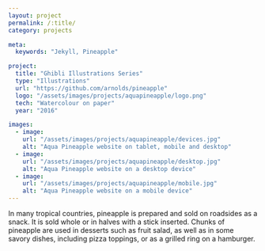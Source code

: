 ```yaml
---
layout: project
permalink: /:title/
category: projects

meta:
  keywords: "Jekyll, Pineapple"

project:
  title: "Ghibli Illustrations Series"
  type: "Illustrations"
  url: "https://github.com/arnolds/pineapple"
  logo: "/assets/images/projects/aquapineapple/logo.png"
  tech: "Watercolour on paper"
  year: "2016"

images:
  - image:
    url: "/assets/images/projects/aquapineapple/devices.jpg"
    alt: "Aqua Pineapple website on tablet, mobile and desktop"
  - image:
    url: "/assets/images/projects/aquapineapple/desktop.jpg"
    alt: "Aqua Pineapple website on a desktop device"
  - image:
    url: "/assets/images/projects/aquapineapple/mobile.jpg"
    alt: "Aqua Pineapple website on a mobile device"
---
```


<p>In many tropical countries, pineapple is prepared and sold on roadsides as a snack. It is sold whole or in halves with a stick inserted. Chunks of pineapple are used in desserts such as fruit salad, as well as in some savory dishes, including pizza toppings, or as a grilled ring on a hamburger.</p>
